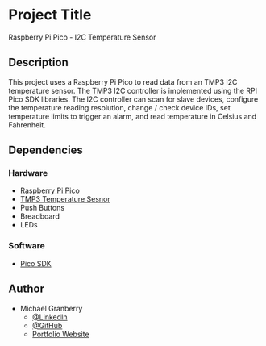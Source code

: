 # Project Title

Raspberry Pi Pico - I2C Temperature Sensor

## Description

This project uses a Raspberry Pi Pico to read data from an TMP3 I2C temperature sensor. The TMP3 I2C controller is implemented using the RPI Pico SDK libraries. The I2C controller can scan for slave devices, configure the temperature reading resolution, change / check device IDs, set temperature limits to trigger an alarm, and read temperature in Celsius and Fahrenheit.

## Dependencies

### Hardware

* [Raspberry Pi Pico](https://www.raspberrypi.com/products/raspberry-pi-pico/)
* [TMP3 Temperature Sesnor](https://digilent.com/shop/pmod-tmp3-digital-temperature-sensor/)
* Push Buttons
* Breadboard
* LEDs

### Software

* [Pico SDK](https://github.com/raspberrypi/pico-sdk)

## Author

* Michael Granberry
    * [@LinkedIn](https://www.linkedin.com/in/michaelgranberryii/)
    * [@GitHub](https://github.com/michaelgranberryii)
    * [Portfolio Website](https://www.michaelgranberryii.com/)

